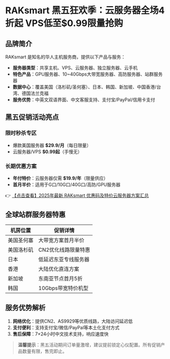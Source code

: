 # RAKsmart 黑五狂欢季：云服务器全场4折起 VPS低至$0.99限量抢购

## 品牌简介
RAKsmart 是知名的华人主机服务商，提供以下产品与服务：
- **服务器类型**：共享主机、VPS、云服务器、独立服务器、云手机
- **特色产品**：GPU服务器、10~40Gbps大带宽服务器、高防服务器、站群服务器
- **数据中心**：覆盖美国（洛杉矶/圣何塞）、日本、韩国、新加坡、中国香港/台湾、德国法兰克福
- **服务优势**：中英文双语界面、中文客服支持、支付宝/PayPal/信用卡支付

## 黑五促销活动亮点
### 限时秒杀专区
- 爆款美国服务器 **$29.9/月**（每日限量）
- 云服务器/VPS **$0.99起**（手慢无）

### 长期优惠方案
- **年付特价**：云服务器仅需 **$19.9/年**（限量供应）
- **首月半价**：适用于G口/10G口/40G口/高防/GPU服务器

👉 [【点击查看】2025年最新 RAKsmart 优惠码及特价云服务器方案汇总](https://bit.ly/raksmart)

## 全球站群服务器特惠
| 机房位置       | 促销详情                  |
|----------------|---------------------------|
| 美国圣何塞     | 大带宽方案首月半价        |
| 美国洛杉矶     | CN2优化线路限量特惠        |
| 日本           | 低延迟东亚专线服务器      |
| 香港           | 大陆优化直连方案          |
| 新加坡         | 东南亚节点首月5折         |
| 韩国           | 10Gbps带宽特价机型        |

## 服务优势解析
1. **网络优化**：提供CN2、AS9929等优质线路，大陆访问延迟低
2. **支付便利**：支持支付宝/微信/PayPal等本土化支付方式
3. **售后保障**：7×24小时中文技术支持，响应速度快

> **温馨提示**：黑五活动期间订单量激增，建议提前锁定心仪配置。所有促销产品数量有限，售完即止。
